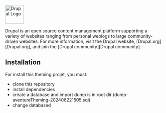 <img alt="Drupal Logo" src="https://www.drupal.org/files/Wordmark_blue_RGB.png" height="60px">

Drupal is an open source content management platform supporting a variety of
websites ranging from personal weblogs to large community-driven websites. For
more information, visit the Drupal website, [Drupal.org][Drupal.org], and join
the [Drupal community][Drupal community].

## Installation

For install this theming projet, you must:
- clone this repository
- install dependencies
- create a database and import dump is in root dir (dump-aventureTheming-202406221505.sql)
- change databased
